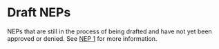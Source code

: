 # Draft NEPs

NEPs that are still in the process of being drafted and have not yet been
approved or denied. See [NEP 1](../final/0001-nep-process.md) for more
information.

